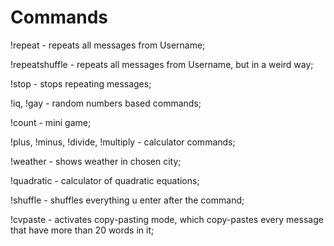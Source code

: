 # Commands
!repeat - repeats all messages from Username;
   
!repeatshuffle - repeats all messages from Username, but in a weird way;
   
!stop - stops repeating messages;
   
!iq, !gay - random numbers based commands;
   
!count - mini game;
   
!plus, !minus, !divide, !multiply - calculator commands;
   
!weather - shows weather in chosen city;
   
!quadratic - calculator of quadratic equations;
   
!shuffle - shuffles everything u enter after the command;
   
!cvpaste - activates copy-pasting mode, which copy-pastes every message that have more than 20 words in it;
